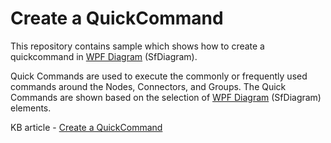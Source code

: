 # Create a QuickCommand
This repository contains sample which shows how to create a quickcommand in [WPF Diagram](https://www.syncfusion.com/wpf-controls/diagram) (SfDiagram).

Quick Commands are used to execute the commonly or frequently used commands around the Nodes, Connectors, and Groups. The Quick Commands are shown based on the selection of [WPF Diagram](https://www.syncfusion.com/wpf-controls/diagram) (SfDiagram) elements.

KB article - [Create a QuickCommand](https://www.syncfusion.com/kb/10403/how-to-create-a-quick-command-in-wpf-diagram-sfdiagram)
